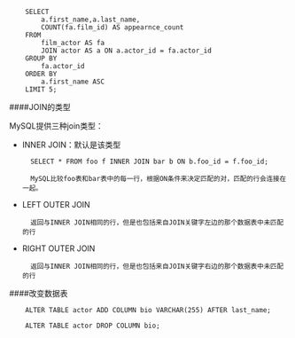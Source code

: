 		SELECT
			a.first_name,a.last_name,
			COUNT(fa.film_id) AS appearnce_count
		FROM 
			film_actor AS fa
			JOIN actor AS a ON a.actor_id = fa.actor_id
		GROUP BY 
			fa.actor_id
		ORDER BY
			a.first_name ASC
		LIMIT 5;


####JOIN的类型

MySQL提供三种join类型：

* INNER JOIN：默认是该类型

		SELECT * FROM foo f INNER JOIN bar b ON b.foo_id = f.foo_id;

		MySQL比较foo表和bar表中的每一行，根据ON条件来决定匹配的对，匹配的行会连接在一起。
* LEFT OUTER JOIN

		返回与INNER JOIN相同的行，但是也包括来自JOIN关键字左边的那个数据表中未匹配的行
* RIGHT OUTER JOIN

		返回与INNER JOIN相同的行，但是也包括来自JOIN关键字右边的那个数据表中未匹配的行


####改变数据表

		ALTER TABLE actor ADD COLUMN bio VARCHAR(255) AFTER last_name;

		ALTER TABLE actor DROP COLUMN bio;